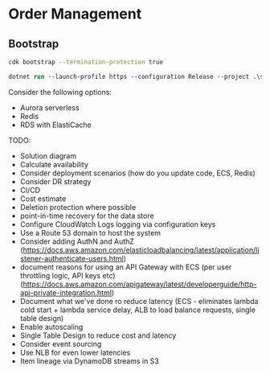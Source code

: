 # Order Management

## Bootstrap

```bash
cdk bootstrap --termination-protection true
```

```ps
dotnet run --launch-profile https --configuration Release --project .\src\JPMC.OrderManagement.API\
```

Consider the following options:

- Aurora serverless
- Redis
- RDS with ElastiCache

TODO:

- Solution diagram
- Calculate availability
- Consider deployment scenarios (how do you update code, ECS, Redis)
- Consider DR strategy
- CI/CD
- Cost estimate
- Deletion protection where possible
- point-in-time recovery for the data store
- Configure CloudWatch Logs logging via configuration keys
- Use a Route 53 domain to host the system
- Consider adding AuthN and AuthZ (https://docs.aws.amazon.com/elasticloadbalancing/latest/application/listener-authenticate-users.html)
- document reasons for using an API Gateway with ECS (per user throttling logic, API keys etc) (https://docs.aws.amazon.com/apigateway/latest/developerguide/http-api-private-integration.html)
- Document what we've done ro reduce latency (ECS - eliminates lambda cold start + lambda service delay, ALB to load balance requests, single table design)
- Enable autoscaling
- Single Table Design to reduce cost and latency
- Consider event sourcing
- Use NLB for even lower latencies
- Item lineage via DynamoDB streams in S3